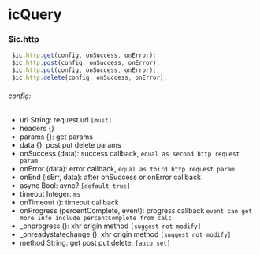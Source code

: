 # icQuery

### $ic.http
```javascript
 $ic.http.get(config, onSuccess, onError);
 $ic.http.post(config, onSuccess, onError);
 $ic.http.put(config, onSuccess, onError);
 $ic.http.delete(config, onSuccess, onError);
```


###### config:
- url String: request url  `[must]`
- headers {}
- params {}: get params 
- data {}: post put delete params
- onSuccess (data): success callback, `equal as second http request param`
- onError (data):  error callback, `equal as third http request param`
- onEnd (isErr, data): after onSuccess or onError callback
- async Bool:  aync?  `[default true]`
- timeout Integer: `ms`
- onTimeout (): timeout callback
- onProgress (percentComplete, event): progress callback `event can get more info include percentComplete from calc`
- _onprogress (): xhr origin method `[suggest not modify]`
- _onreadystatechange (): xhr origin method `[suggest not modify]`
- method String: get post put delete, `[auto set]` 
 

